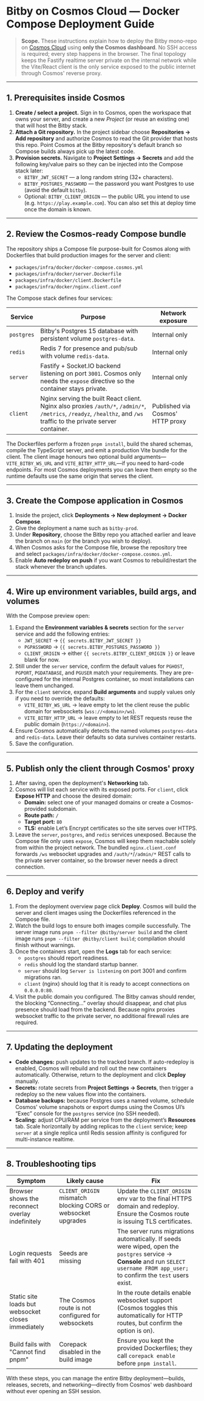 # Bitby on Cosmos Cloud — Docker Compose Deployment Guide

> **Scope.** These instructions explain how to deploy the Bitby mono-repo on [Cosmos Cloud](https://cosmos-cloud.io) using **only the Cosmos dashboard**. No SSH access is required; every step happens in the browser. The final topology keeps the Fastify realtime server private on the internal network while the Vite/React client is the only service exposed to the public internet through Cosmos' reverse proxy.

---

## 1. Prerequisites inside Cosmos

1. **Create / select a project.** Sign in to Cosmos, open the workspace that owns your server, and create a new *Project* (or reuse an existing one) that will host the Bitby stack.
2. **Attach a Git repository.** In the project sidebar choose **Repositories → Add repository** and authorize Cosmos to read the Git provider that hosts this repo. Point Cosmos at the Bitby repository's default branch so Compose builds always pick up the latest code.
3. **Provision secrets.** Navigate to **Project Settings → Secrets** and add the following key/value pairs so they can be injected into the Compose stack later:
   - `BITBY_JWT_SECRET` — a long random string (32+ characters).
   - `BITBY_POSTGRES_PASSWORD` — the password you want Postgres to use (avoid the default `bitby`).
   - Optional: `BITBY_CLIENT_ORIGIN` — the public URL you intend to use (e.g. `https://play.example.com`). You can also set this at deploy time once the domain is known.

---

## 2. Review the Cosmos-ready Compose bundle

The repository ships a Compose file purpose-built for Cosmos along with Dockerfiles that build production images for the server and client:

- `packages/infra/docker/docker-compose.cosmos.yml`
- `packages/infra/docker/server.Dockerfile`
- `packages/infra/docker/client.Dockerfile`
- `packages/infra/docker/nginx.client.conf`

The Compose stack defines four services:

| Service   | Purpose | Network exposure |
|-----------|---------|------------------|
| `postgres` | Bitby's Postgres 15 database with persistent volume `postgres-data`. | Internal only |
| `redis`    | Redis 7 for presence and pub/sub with volume `redis-data`. | Internal only |
| `server`   | Fastify + Socket.IO backend listening on port `3001`. Cosmos only needs the `expose` directive so the container stays private. | Internal only |
| `client`   | Nginx serving the built React client. Nginx also proxies `/auth/*`, `/admin/*`, `/metrics`, `/readyz`, `/healthz`, and `/ws` traffic to the private server container. | Published via Cosmos' HTTP proxy |

The Dockerfiles perform a frozen `pnpm install`, build the shared schemas, compile the TypeScript server, and emit a production Vite bundle for the client. The client image honours two optional build arguments—`VITE_BITBY_WS_URL` and `VITE_BITBY_HTTP_URL`—if you need to hard-code endpoints. For most Cosmos deployments you can leave them empty so the runtime defaults use the same origin that serves the client.

---

## 3. Create the Compose application in Cosmos

1. Inside the project, click **Deployments → New deployment → Docker Compose**.
2. Give the deployment a name such as `bitby-prod`.
3. Under **Repository**, choose the Bitby repo you attached earlier and leave the branch on `main` (or the branch you wish to deploy).
4. When Cosmos asks for the Compose file, browse the repository tree and select `packages/infra/docker/docker-compose.cosmos.yml`.
5. Enable **Auto redeploy on push** if you want Cosmos to rebuild/restart the stack whenever the branch updates.

---

## 4. Wire up environment variables, build args, and volumes

With the Compose preview open:

1. Expand the **Environment variables & secrets** section for the `server` service and add the following entries:
   - `JWT_SECRET` → `{{ secrets.BITBY_JWT_SECRET }}`
   - `PGPASSWORD` → `{{ secrets.BITBY_POSTGRES_PASSWORD }}`
   - `CLIENT_ORIGIN` → either `{{ secrets.BITBY_CLIENT_ORIGIN }}` or leave blank for now.
2. Still under the `server` service, confirm the default values for `PGHOST`, `PGPORT`, `PGDATABASE`, and `PGUSER` match your requirements. They are pre-configured for the internal Postgres container, so most installations can leave them unchanged.
3. For the `client` service, expand **Build arguments** and supply values only if you need to override the defaults:
   - `VITE_BITBY_WS_URL` → leave empty to let the client reuse the public domain for websockets (`wss://<domain>/ws`).
   - `VITE_BITBY_HTTP_URL` → leave empty to let REST requests reuse the public domain (`https://<domain>`).
4. Ensure Cosmos automatically detects the named volumes `postgres-data` and `redis-data`. Leave their defaults so data survives container restarts.
5. Save the configuration.

---

## 5. Publish only the client through Cosmos' proxy

1. After saving, open the deployment's **Networking** tab.
2. Cosmos will list each service with its exposed ports. For `client`, click **Expose HTTP** and choose the desired domain:
   - **Domain:** select one of your managed domains or create a Cosmos-provided subdomain.
   - **Route path:** `/`
   - **Target port:** `80`
   - **TLS:** enable Let’s Encrypt certificates so the site serves over HTTPS.
3. Leave the `server`, `postgres`, and `redis` services unexposed. Because the Compose file only uses `expose`, Cosmos will keep them reachable solely from within the project network. The bundled `nginx.client.conf` forwards `/ws` websocket upgrades and `/auth/*`/`/admin/*` REST calls to the private server container, so the browser never needs a direct connection.

---

## 6. Deploy and verify

1. From the deployment overview page click **Deploy**. Cosmos will build the server and client images using the Dockerfiles referenced in the Compose file.
2. Watch the build logs to ensure both images compile successfully. The server image runs `pnpm --filter @bitby/server build` and the client image runs `pnpm --filter @bitby/client build`; compilation should finish without warnings.
3. Once the containers start, open the **Logs** tab for each service:
   - `postgres` should report readiness.
   - `redis` should log the standard startup banner.
   - `server` should log `Server is listening` on port 3001 and confirm migrations ran.
   - `client` (nginx) should log that it is ready to accept connections on `0.0.0.0:80`.
4. Visit the public domain you configured. The Bitby canvas should render, the blocking “Connecting…” overlay should disappear, and chat plus presence should load from the backend. Because nginx proxies websocket traffic to the private server, no additional firewall rules are required.

---

## 7. Updating the deployment

- **Code changes:** push updates to the tracked branch. If auto-redeploy is enabled, Cosmos will rebuild and roll out the new containers automatically. Otherwise, return to the deployment and click **Deploy** manually.
- **Secrets:** rotate secrets from **Project Settings → Secrets**, then trigger a redeploy so the new values flow into the containers.
- **Database backups:** because Postgres uses a named volume, schedule Cosmos' volume snapshots or export dumps using the Cosmos UI’s “Exec” console for the `postgres` service (no SSH needed).
- **Scaling:** adjust CPU/RAM per service from the deployment’s **Resources** tab. Scale horizontally by adding replicas to the `client` service; keep `server` at a single replica until Redis session affinity is configured for multi-instance realtime.

---

## 8. Troubleshooting tips

| Symptom | Likely cause | Fix |
|---------|--------------|-----|
| Browser shows the reconnect overlay indefinitely | `CLIENT_ORIGIN` mismatch blocking CORS or websocket upgrades | Update the `CLIENT_ORIGIN` env var to the final HTTPS domain and redeploy. Ensure the Cosmos route is issuing TLS certificates. |
| Login requests fail with 401 | Seeds are missing | The server runs migrations automatically. If seeds were wiped, open the `postgres` service → **Console** and run `SELECT username FROM app_user;` to confirm the `test` users exist. |
| Static site loads but websocket closes immediately | The Cosmos route is not configured for websockets | In the route details enable websocket support (Cosmos toggles this automatically for HTTP routes, but confirm the option is on). |
| Build fails with "Cannot find pnpm" | Corepack disabled in the build image | Ensure you kept the provided Dockerfiles; they call `corepack enable` before `pnpm install`. |

With these steps, you can manage the entire Bitby deployment—builds, releases, secrets, and networking—directly from Cosmos' web dashboard without ever opening an SSH session.
